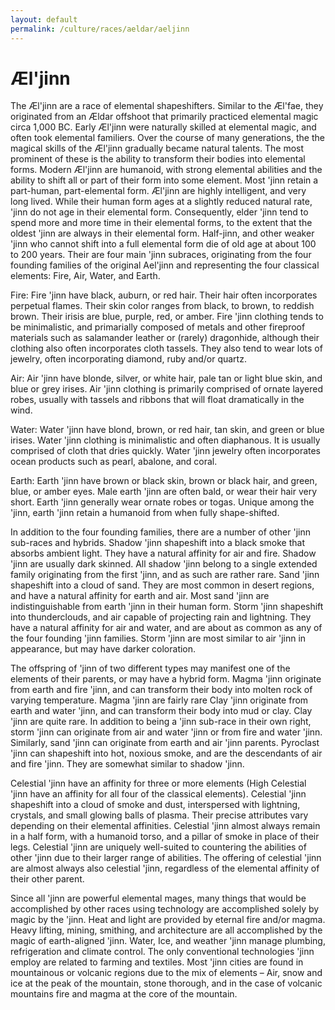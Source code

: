 ```yaml
---
layout: default
permalink: /culture/races/aeldar/aeljinn
---
```


# Æl'jinn

The Æl'jinn are a race of elemental shapeshifters. Similar to the
Æl'fae, they originated from an Ældar offshoot that primarily
practiced elemental magic circa 1,000 BC. Early Æl'jinn were naturally
skilled at elemental magic, and often took elemental familiers. Over
the course of many generations, the the magical skills of the Æl'jinn
gradually became natural talents. The most prominent of these is the
ability to transform their bodies into elemental forms. Modern Æl'jinn
are humanoid, with strong elemental abilities and the ability to shift
all or part of their form into some element. Most 'jinn retain a
part-human, part-elemental form. Æl'jinn are highly intelligent, and
very long lived. While their human form ages at a slightly reduced
natural rate, 'jinn do not age in their elemental form. Consequently,
elder 'jinn tend to spend more and more time in their elemental forms,
to the extent that the oldest 'jinn are always in their elemental form.
Half-jinn, and other weaker 'jinn who cannot shift into a full
elemental form die of old age at about 100 to 200 years.
Their are four main 'jinn subraces, originating from the four founding
families of the original Ael'jinn and representing the four classical
elements: Fire, Air, Water, and Earth.

Fire: Fire 'jinn have black, auburn, or red hair. Their hair often
incorporates perpetual flames. Their skin color ranges from black, to
brown, to reddish brown. Their irisis are blue, purple, red, or amber.
Fire 'jinn clothing tends to be minimalistic, and primarially composed
of metals and other fireproof materials such as salamander leather or
(rarely) dragonhide, although their clothing also often incorporates
cloth tassels. They also tend to wear lots of jewelry, often
incorporating diamond, ruby and/or quartz.

Air: Air 'jinn have blonde, silver, or white hair, pale tan or light
blue skin, and blue or grey irises. Air 'jinn clothing is primarily
comprised of ornate layered robes, usually with tassels and ribbons
that will float dramatically in the wind. 

Water: Water 'jinn have blond, brown, or red hair, tan skin, and green
or blue irises. Water 'jinn clothing is minimalistic and often
diaphanous. It is usually comprised of cloth that dries quickly. Water
'jinn jewelry often incorporates ocean products such as pearl, abalone,
and coral.

Earth: Earth 'jinn have brown or black skin, brown or black hair, and
green, blue, or amber eyes. Male earth 'jinn are often bald, or wear
their hair very short. Earth 'jinn generally wear ornate robes or
togas. Unique among the 'jinn, earth 'jinn retain a humanoid from when
fully shape-shifted.

In addition to the four founding families, there are a number of other 'jinn sub-races and hybrids.
Shadow 'jinn shapeshift into a black smoke that absorbs ambient light.
They have a natural affinity for air and fire. Shadow 'jinn are usually
dark skinned. 
All shadow 'jinn belong to a single extended family originating from the first 'jinn, and as such are rather rare.
Sand 'jinn shapeshift into a cloud of sand. They are most common in
desert regions, and have a natural affinity for earth and air. Most
sand 'jinn are indistinguishable from earth 'jinn in their human form.
Storm 'jinn shapeshift into thunderclouds, and air capable of
projecting rain and lightning. They have a natural affinity for air and
water, and are about as common as any of the four founding 'jinn
families. Storm 'jinn are most similar to air 'jinn in appearance, but
may have darker coloration.

The offspring of 'jinn of two different types may manifest one of the elements of their parents, or may have a hybrid form.
Magma 'jinn originate from earth and fire 'jinn, and can transform
their body into molten rock of varying temperature. Magma 'jinn are
fairly rare
Clay 'jinn originate from earth and water 'jinn, and can transform their body into mud or clay. Clay 'jinn are quite rare.
In addition to being a 'jinn sub-race in their own right, storm 'jinn
can originate from air and water 'jinn or from fire and water 'jinn.
Similarly, sand 'jinn can originate from earth and air 'jinn parents.
Pyroclast 'jinn can shapeshift into hot, noxious smoke, and are the
descendants of air and fire 'jinn. They are somewhat similar to shadow
'jinn.

Celestial 'jinn have an affinity for three or more elements (High
Celestial 'jinn have an affinity for all four of the classical
elements). Celestial 'jinn shapeshift into a cloud of smoke and dust,
interspersed with lightning, crystals, and small glowing balls of
plasma. Their precise attributes vary depending on their elemental
affinities. Celestial 'jinn almost always remain in a half form, with a
humanoid torso, and a pillar of smoke in place of their legs. Celestial
'jinn are uniquely well-suited to countering the abilities of other
'jinn due to their larger range of abilities. The offering of celestial
'jinn are almost always also celestial 'jinn, regardless of the
elemental affinity of their other parent.

Since all 'jinn are powerful elemental mages, many things that would be
accomplished by other races using technology are accomplished solely by
magic by the 'jinn. Heat and light are provided by eternal fire and/or
magma. Heavy lifting, mining, smithing, and architecture are all
accomplished by the magic of earth-aligned 'jinn. Water, Ice, and
weather 'jinn manage plumbing, refrigeration and climate control. The
only conventional technologies 'jinn employ are related to farming and
textiles. Most 'jinn cities are found in mountainous or volcanic
regions due to the mix of elements &#8211; Air, snow and ice at the peak of
the mountain, stone thorough, and in the case of volcanic mountains
fire and magma at the core of the mountain.
